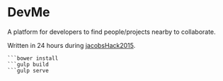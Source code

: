 # DevMe

A platform for developers to find people/projects nearby to collaborate.

Written in 24 hours during [jacobsHack2015](https://2015f.jacobshack.com).


```npm install
```bower install
```gulp build
```gulp serve
